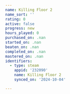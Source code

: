```yaml
---
name: Killing Floor 2
name_sort: ''
rating: 0
active: false
progress: new
hours_played: 0
purchased_on: .nan
started_on: .nan
beaten_on: .nan
completed_on: .nan
mastered_on: .nan
identifiers:
  - type: steam
    appid: '232090'
    name: Killing Floor 2
    synced_on: '2024-10-04'

---
```

